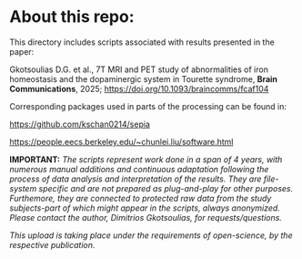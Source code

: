 # About this repo:
This directory includes scripts associated with results presented in the paper:

Gkotsoulias D.G. et al., 7T MRI and PET study of abnormalities of iron homeostasis and the dopaminergic system 
in Tourette syndrome, **Brain Communications**, 2025; https://doi.org/10.1093/braincomms/fcaf104


Corresponding packages used in parts of the processing can be found in:

https://github.com/kschan0214/sepia

https://people.eecs.berkeley.edu/~chunlei.liu/software.html

**IMPORTANT:** *The scripts represent work done in a span of 4 years, with numerous manual additions and continuous 
adaptation following the process of data analysis and interpretation of the results. They are file-system 
specific and are not prepared as plug-and-play for other purposes. Furthemore, they are connected to protected 
raw data from the study subjects-part of which might appear in the scripts, always anonymized. Please contact the author, 
Dimitrios Gkotsoulias, for requests/questions.*

*This upload is taking place under the requirements of open-science, by the respective publication.*
